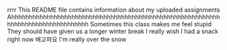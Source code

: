 rrrr
This README file contains information about my uploaded assignments
Ahhhhhhhhhhhhhhhhhhhhhhhhhhhhhhhhhhhhhhhhhhhhhhhhhhhhhhhhhhhhhhhhhhhhhhhhhhhhhhhhhh
Sometimes this class makes me feel stupid
They should have given us a longer winter break
I really wish I had a snack right now
배고파요
I'm really over the snow
